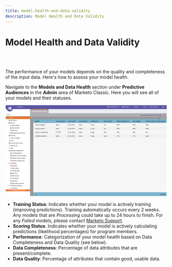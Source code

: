 ```yaml
---
title: model-health-and-data-validity
description: Model Health and Data Validity
---
```


# Model Health and Data Validity

<br>&nbsp;

The performance of your models depends on the quality and completeness of the input data. Here's how to assess your model health.

Navigate to the **Models and Data Health** section under **Predictive Audiences** in the **Admin** area of Marketo Classic. Here you will see all of your models and their statuses.

   ![Image One](/help/sky/assets/predictive-audiences/model-health-and-data-validity/model-health-and-data-validity-1.png)

* **Training Status**: Indicates whether your model is actively training (improving predictions). Training automatically occurs every 2 weeks. Any models that are _Processing_ could take up to 24 hours to finish. For any _Failed_ models, please contact [Marketo Support](https://nation.marketo.com/t5/Support/ct-p/Support).
* **Scoring Status**: Indicates whether your model is actively calculating predictions (likelihood percentages) for program members.
* **Performance**: Categorization of your model health based on Data Completeness and Data Quality (see below).
* **Data Completeness**: Percentage of data attributes that are present/complete.
* **Data Quality**: Percentage of attributes that contain good, usable data.
